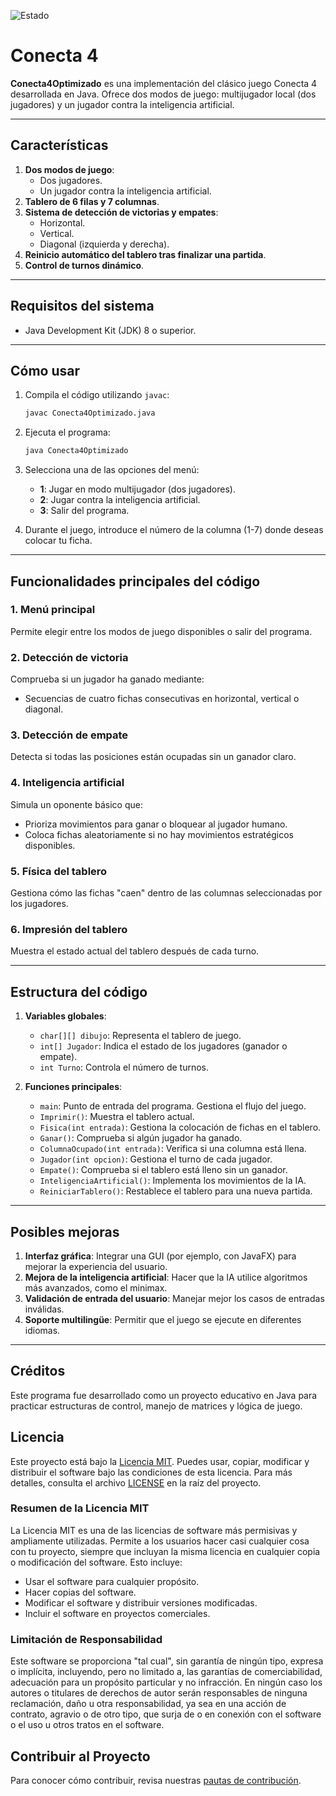 ![Estado](https://img.shields.io/badge/Estado-Acabado-brightgreen?style=plastic)

# Conecta 4

**Conecta4Optimizado** es una implementación del clásico juego Conecta 4 desarrollada en Java. Ofrece dos modos de juego: multijugador local (dos jugadores) y un jugador contra la inteligencia artificial.

---

## Características

1. **Dos modos de juego**:
   - Dos jugadores.
   - Un jugador contra la inteligencia artificial.
2. **Tablero de 6 filas y 7 columnas**.
3. **Sistema de detección de victorias y empates**:
   - Horizontal.
   - Vertical.
   - Diagonal (izquierda y derecha).
4. **Reinicio automático del tablero tras finalizar una partida**.
5. **Control de turnos dinámico**.

---

## Requisitos del sistema

- Java Development Kit (JDK) 8 o superior.

---

## Cómo usar

1. Compila el código utilizando `javac`:
   ```bash
   javac Conecta4Optimizado.java
   ```

2. Ejecuta el programa:
   ```bash
   java Conecta4Optimizado
   ```

3. Selecciona una de las opciones del menú:
   - **1**: Jugar en modo multijugador (dos jugadores).
   - **2**: Jugar contra la inteligencia artificial.
   - **3**: Salir del programa.

4. Durante el juego, introduce el número de la columna (1-7) donde deseas colocar tu ficha.

---

## Funcionalidades principales del código

### 1. Menú principal
Permite elegir entre los modos de juego disponibles o salir del programa.

### 2. Detección de victoria
Comprueba si un jugador ha ganado mediante:
   - Secuencias de cuatro fichas consecutivas en horizontal, vertical o diagonal.

### 3. Detección de empate
Detecta si todas las posiciones están ocupadas sin un ganador claro.

### 4. Inteligencia artificial
Simula un oponente básico que:
   - Prioriza movimientos para ganar o bloquear al jugador humano.
   - Coloca fichas aleatoriamente si no hay movimientos estratégicos disponibles.

### 5. Física del tablero
Gestiona cómo las fichas "caen" dentro de las columnas seleccionadas por los jugadores.

### 6. Impresión del tablero
Muestra el estado actual del tablero después de cada turno.

---

## Estructura del código

1. **Variables globales**:
   - `char[][] dibujo`: Representa el tablero de juego.
   - `int[] Jugador`: Indica el estado de los jugadores (ganador o empate).
   - `int Turno`: Controla el número de turnos.

2. **Funciones principales**:
   - `main`: Punto de entrada del programa. Gestiona el flujo del juego.
   - `Imprimir()`: Muestra el tablero actual.
   - `Fisica(int entrada)`: Gestiona la colocación de fichas en el tablero.
   - `Ganar()`: Comprueba si algún jugador ha ganado.
   - `ColumnaOcupado(int entrada)`: Verifica si una columna está llena.
   - `Jugador(int opcion)`: Gestiona el turno de cada jugador.
   - `Empate()`: Comprueba si el tablero está lleno sin un ganador.
   - `InteligenciaArtificial()`: Implementa los movimientos de la IA.
   - `ReiniciarTablero()`: Restablece el tablero para una nueva partida.

---

## Posibles mejoras

1. **Interfaz gráfica**: Integrar una GUI (por ejemplo, con JavaFX) para mejorar la experiencia del usuario.
2. **Mejora de la inteligencia artificial**: Hacer que la IA utilice algoritmos más avanzados, como el minimax.
3. **Validación de entrada del usuario**: Manejar mejor los casos de entradas inválidas.
4. **Soporte multilingüe**: Permitir que el juego se ejecute en diferentes idiomas.

---

## Créditos

Este programa fue desarrollado como un proyecto educativo en Java para practicar estructuras de control, manejo de matrices y lógica de juego.

## Licencia

Este proyecto está bajo la [Licencia MIT](https://opensource.org/licenses/MIT). Puedes usar, copiar, modificar y distribuir el software bajo las condiciones de esta licencia. Para más detalles, consulta el archivo [LICENSE](LICENSE) en la raíz del proyecto.

### Resumen de la Licencia MIT
La Licencia MIT es una de las licencias de software más permisivas y ampliamente utilizadas. Permite a los usuarios hacer casi cualquier cosa con tu proyecto, siempre que incluyan la misma licencia en cualquier copia o modificación del software. Esto incluye:

- Usar el software para cualquier propósito.
- Hacer copias del software.
- Modificar el software y distribuir versiones modificadas.
- Incluir el software en proyectos comerciales.

### Limitación de Responsabilidad
Este software se proporciona "tal cual", sin garantía de ningún tipo, expresa o implícita, incluyendo, pero no limitado a, las garantías de comerciabilidad, adecuación para un propósito particular y no infracción. En ningún caso los autores o titulares de derechos de autor serán responsables de ninguna reclamación, daño u otra responsabilidad, ya sea en una acción de contrato, agravio o de otro tipo, que surja de o en conexión con el software o el uso u otros tratos en el software.

## Contribuir al Proyecto
Para conocer cómo contribuir, revisa nuestras [pautas de contribución](https://github.com/sam324sam/sam324sam/blob/main/CONTRIBUTING.md).
